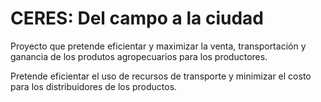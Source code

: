 # CERES: Del campo a la ciudad

Proyecto que pretende eficientar y maximizar la venta, transportación y ganancia de los produtos agropecuarios para los productores.

Pretende eficientar el uso de recursos de transporte y minimizar el costo para los distribuidores de los productos. 
